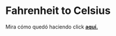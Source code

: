 <h1>Fahrenheit to Celsius</h1>

<p>Mira cómo quedó haciendo click <strong><a href="https://itsandromeda.github.io/Converter/" target="_blank">aquí.</a></strong></p>

